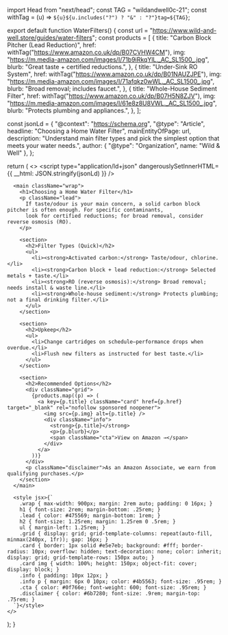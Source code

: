 import Head from "next/head";
const TAG = "wildandwell0c-21";
const withTag = (u) => `${u}${u.includes("?") ? "&" : "?"}tag=${TAG}`;

export default function WaterFilters() {
  const url = "https://www.wild-and-well.store/guides/water-filters";
  const products = [
    {
      title: "Carbon Block Pitcher (Lead Reduction)",
      href: withTag("https://www.amazon.co.uk/dp/B07CVHW4CM"),
      img: "https://m.media-amazon.com/images/I/71b9iRkqYlL._AC_SL1500_.jpg",
      blurb: "Great taste + certified reductions.",
    },
    {
      title: "Under-Sink RO System",
      href: withTag("https://www.amazon.co.uk/dp/B01NAUZJPE"),
      img: "https://m.media-amazon.com/images/I/71afqkz0wWL._AC_SL1500_.jpg",
      blurb: "Broad removal; includes faucet.",
    },
    {
      title: "Whole-House Sediment Filter",
      href: withTag("https://www.amazon.co.uk/dp/B07H5N8ZJV"),
      img: "https://m.media-amazon.com/images/I/61e8z8U8VWL._AC_SL1500_.jpg",
      blurb: "Protects plumbing and appliances.",
    },
  ];

  const jsonLd = {
    "@context": "https://schema.org",
    "@type": "Article",
    headline: "Choosing a Home Water Filter",
    mainEntityOfPage: url,
    description:
      "Understand main filter types and pick the simplest option that meets your water needs.",
    author: { "@type": "Organization", name: "Wild & Well" },
  };

  return (
    <>
      <Head>
        <title>Choosing a Home Water Filter • Wild & Well</title>
        <meta
          name="description"
          content="Understand the main filter types and pick the simplest option that meets your water quality needs."
        />
        <link rel="canonical" href={url} />
        <meta property="og:title" content="Choosing a Home Water Filter • Wild & Well" />
        <meta property="og:description" content="Quick guide to carbon block, RO, and whole-house filters." />
        <meta property="og:type" content="article" />
        <meta property="og:url" content={url} />
        <meta property="og:image" content="/cover.jpg" />
        <meta name="twitter:card" content="summary_large_image" />
        <script type="application/ld+json" dangerouslySetInnerHTML={{ __html: JSON.stringify(jsonLd) }} />
      </Head>

      <main className="wrap">
        <h1>Choosing a Home Water Filter</h1>
        <p className="lead">
          If taste/odour is your main concern, a solid carbon block pitcher is often enough. For specific contaminants,
          look for certified reductions; for broad removal, consider reverse osmosis (RO).
        </p>

        <section>
          <h2>Filter Types (Quick)</h2>
          <ul>
            <li><strong>Activated carbon:</strong> Taste/odour, chlorine.</li>
            <li><strong>Carbon block + lead reduction:</strong> Selected metals + taste.</li>
            <li><strong>RO (reverse osmosis):</strong> Broad removal; needs install & waste line.</li>
            <li><strong>Whole-house sediment:</strong> Protects plumbing; not a final drinking filter.</li>
          </ul>
        </section>

        <section>
          <h2>Upkeep</h2>
          <ul>
            <li>Change cartridges on schedule—performance drops when overdue.</li>
            <li>Flush new filters as instructed for best taste.</li>
          </ul>
        </section>

        <section>
          <h2>Recommended Options</h2>
          <div className="grid">
            {products.map((p) => (
              <a key={p.title} className="card" href={p.href} target="_blank" rel="nofollow sponsored noopener">
                <img src={p.img} alt={p.title} />
                <div className="info">
                  <strong>{p.title}</strong>
                  <p>{p.blurb}</p>
                  <span className="cta">View on Amazon →</span>
                </div>
              </a>
            ))}
          </div>
          <p className="disclaimer">As an Amazon Associate, we earn from qualifying purchases.</p>
        </section>
      </main>

      <style jsx>{`
        .wrap { max-width: 900px; margin: 2rem auto; padding: 0 16px; }
        h1 { font-size: 2rem; margin-bottom: .25rem; }
        .lead { color: #475569; margin-bottom: 1rem; }
        h2 { font-size: 1.25rem; margin: 1.25rem 0 .5rem; }
        ul { margin-left: 1.25rem; }
        .grid { display: grid; grid-template-columns: repeat(auto-fill, minmax(240px, 1fr)); gap: 16px; }
        .card { border: 1px solid #e5e7eb; background: #fff; border-radius: 10px; overflow: hidden; text-decoration: none; color: inherit; display: grid; grid-template-rows: 150px auto; }
        .card img { width: 100%; height: 150px; object-fit: cover; display: block; }
        .info { padding: 10px 12px; }
        .info p { margin: 6px 0 10px; color: #4b5563; font-size: .95rem; }
        .cta { color: #0f766e; font-weight: 600; font-size: .95rem; }
        .disclaimer { color: #6b7280; font-size: .9rem; margin-top: .75rem; }
      `}</style>
    </>
  );
}

